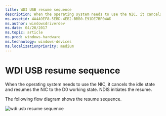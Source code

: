 ```yaml
---
title: WDI USB resume sequence
description: When the operating system needs to use the NIC, it cancels the idle state and resumes the NIC to the D0 working state. NDIS initiates the resume.
ms.assetid: 4A4A9EF8-5EBD-4EB2-BBB0-E91DE7BF04AD
ms.author: windowsdriverdev
ms.date: 04/20/2017
ms.topic: article
ms.prod: windows-hardware
ms.technology: windows-devices
ms.localizationpriority: medium
---
```


# WDI USB resume sequence


When the operating system needs to use the NIC, it cancels the idle state and resumes the NIC to the D0 working state. NDIS initiates the resume.

The following flow diagram shows the resume sequence.

![wdi usb resume sequence](images/wdi-usb-resume-sequence-flow.png)

 

 





